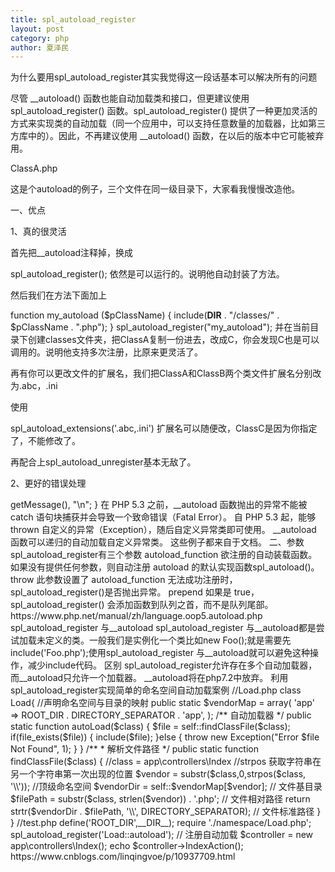 ```yaml
---
title: spl_autoload_register
layout: post
category: php
author: 夏泽民
---
```

为什么要用spl_autoload_register其实我觉得这一段话基本可以解决所有的问题

尽管 __autoload() 函数也能自动加载类和接口，但更建议使用 spl_autoload_register() 函数。spl_autoload_register() 提供了一种更加灵活的方式来实现类的自动加载（同一个应用中，可以支持任意数量的加载器，比如第三方库中的）。因此，不再建议使用 __autoload() 函数，在以后的版本中它可能被弃用。

<!-- more -->

ClassA.php

<?php
class ClassA{ 
    public function __construct(){ 
        echo "ClassA load success!"; 
    } 
} 
ClassB.php

<?php
class ClassB extends ClassA { 
    public function __construct(){ 
        //parent::__construct(); 
        echo "ClassB load success!"; 
    } 
} 
index.php

<?php
function __autoload($classname){ 
    $classpath="./".$classname.'.php'; 
    if(file_exists($classpath)){ 
        require_once($classpath); 
    }else{ 
        echo "class file".$classpath.'not found!'; 
    } 
} 
 
$newobj = new ClassA(); 
$newobj = new ClassB(); 
?> 
这是个autoload的例子，三个文件在同一级目录下，大家看我慢慢改造他。

一、优点

1、真的很灵活

首先把__autoload注释掉，换成

spl_autoload_register();
依然是可以运行的。说明他自动封装了方法。

然后我们在方法下面加上

function my_autoload ($pClassName) {
    include(__DIR__ . "/classes/" . $pClassName . ".php");
}
spl_autoload_register("my_autoload");
并在当前目录下创建classes文件夹，把ClassA复制一份进去，改成C，你会发现C也是可以调用的。说明他支持多次注册，比原来更灵活了。

再有你可以更改文件的扩展名，我们把ClassA和ClassB两个类文件扩展名分别改为.abc，.ini

使用

spl_autoload_extensions('.abc,.ini')
 扩展名可以随便改，ClassC是因为你指定了，不能修改了。

再配合上spl_autoload_unregister基本无敌了。

2、更好的错误处理

<?php
spl_autoload_register(function ($name) {
    echo "Want to load $name.\n";
    throw new Exception("Unable to load $name.");
});
 
try {
    $obj = new NonLoadableClass();
} catch (Exception $e) {
    echo $e->getMessage(), "\n";
}
在 PHP 5.3 之前，__autoload 函数抛出的异常不能被 catch 语句块捕获并会导致一个致命错误（Fatal Error）。 自 PHP 5.3 起，能够 thrown 自定义的异常（Exception），随后自定义异常类即可使用。 __autoload 函数可以递归的自动加载自定义异常类。

这些例子都来自于文档。

二、参数

spl_autoload_register有三个参数

autoload_function
欲注册的自动装载函数。如果没有提供任何参数，则自动注册 autoload 的默认实现函数spl_autoload()。

throw
此参数设置了 autoload_function 无法成功注册时， spl_autoload_register()是否抛出异常。

prepend
如果是 true，spl_autoload_register() 会添加函数到队列之首，而不是队列尾部。

https://www.php.net/manual/zh/language.oop5.autoload.php


spl_autoload_register 与__autoload
spl_autoload_register 与__autoload都是尝试加载未定义的类。一般我们是实例化一个类比如new Foo();就是需要先include('Foo.php');使用spl_autoload_register 与__autoload就可以避免这种操作，减少include代码。

区别
spl_autoload_register允许存在多个自动加载器，而__autoload只允许一个加载器。
__autoload将在php7.2中放弃。

利用spl_autoload_register实现简单的命名空间自动加载案例
//Load.php
class Load{
    //声明命名空间与目录的映射
    public static $vendorMap = array(
        'app' => ROOT_DIR . DIRECTORY_SEPARATOR . 'app',
    );

    /**
     自动加载器
    */

    public static function autoLoad($class)
    {
        $file = self::findClassFile($class);
        if(file_exists($file))
        {
            include($file);
        }else
        {
            throw new Exception("Error $file Not Found", 1);
        }
    }

    /**
    * 解析文件路径
    */
    public static function findClassFile($class)
    {
        //class = app\controllers\Index
        //strpos 获取字符串在另一个字符串第一次出现的位置
        $vendor = substr($class,0,strpos($class, '\\')); //顶级命名空间
        $vendorDir = self::$vendorMap[$vendor]; // 文件基目录
        $filePath = substr($class, strlen($vendor)) . '.php'; // 文件相对路径
        return strtr($vendorDir . $filePath, '\\', DIRECTORY_SEPARATOR); // 文件标准路径
    }

}

//test.php
define('ROOT_DIR',__DIR__);
require './namespace/Load.php';
spl_autoload_register('Load::autoload'); // 注册自动加载

$controller = new app\controllers\Index();
echo $controller->IndexAction();

https://www.cnblogs.com/linqingvoe/p/10937709.html

